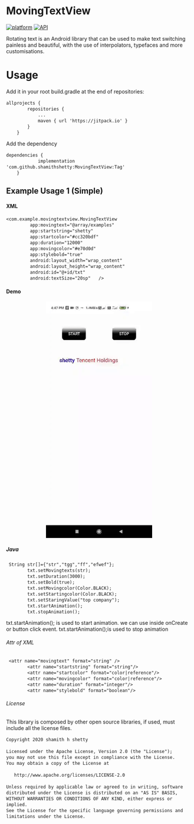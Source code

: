 # MovingTextView
[![platform](https://img.shields.io/badge/Platform-Android-yellow.svg?style=flat-square)](https://www.android.com)
[![API](https://img.shields.io/badge/API-16%2B-brightgreen.svg?style=flat-square)](https://android-arsenal.com/api?level=16s)
 
 Rotating text is an Android library that can be used to make text switching painless and beautiful, with the use of interpolators, typefaces and more customisations.

# Usage
Add it in your root build.gradle at the end of repositories:
```
allprojects {
		repositories {
			...
			maven { url 'https://jitpack.io' }
		}
	}
  ```
  
Add the dependency
```
dependencies {
	        implementation 'com.github.shamithshetty:MovingTextView:Tag'
	}
  ```
  
## Example Usage 1 (Simple)
#### XML

```
<com.example.movingtextview.MovingTextView
         app:movingtext="@array/examples"
         app:startstring="shetty"
         app:startcolor="#cc320bdf"
         app:duration="12000"
         app:movingcolor="#e70d0d"
         app:stylebold="true"
         android:layout_width="wrap_content"
         android:layout_height="wrap_content"
         android:id="@+id/txt"
         android:textSize="20sp"   />
```
#### Demo

<div align="center"><img src="pic.gif"/></div>

##### Java

```
 String str[]={"str","tgg","ff","efwef"};
        txt.setMovingtexts(str);
        txt.setDuration(3000);
        txt.setBold(true);
        txt.setMovingcolor(Color.BLACK);
        txt.setStartingcolor(Color.BLACK);
        txt.setStaringValue("top company");
        txt.startAnimation();
        txt.stopAnimation();
```
  txt.startAnimation(); is used to start animation. we can use inside onCreate or button click event.
  txt.startAnimation();is used to stop animation

###### Attr of XML
```
 <attr name="movingtext" format="string" />
        <attr name="startstring" format="string"/>
        <attr name="startcolor" format="color|reference"/>
        <attr name="movingcolor" format="color|reference"/>
        <attr name="duration" format="integer"/>
        <attr name="stylebold" format="boolean"/>
```

###### License
This library is composed by other open source libraries, if used, must include all the license files.

```
Copyright 2020 shamith h shetty

Licensed under the Apache License, Version 2.0 (the "License");
you may not use this file except in compliance with the License.
You may obtain a copy of the License at

   http://www.apache.org/licenses/LICENSE-2.0

Unless required by applicable law or agreed to in writing, software
distributed under the License is distributed on an "AS IS" BASIS,
WITHOUT WARRANTIES OR CONDITIONS OF ANY KIND, either express or implied.
See the License for the specific language governing permissions and
limitations under the License.
```
  
